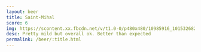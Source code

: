 ```yaml
---
layout: beer
title: Saint-Mihal
score: 6
img: https://scontent.xx.fbcdn.net/v/t1.0-0/p480x480/10985916_10153268279573745_5444654809518299041_n.jpg?oh=8d904ce9c9c8a482be24a324f850dcde&oe=58DF62DF
desc: Pretty mild but overall ok. Better than expected
permalink: /beer/:title.html
---
```

